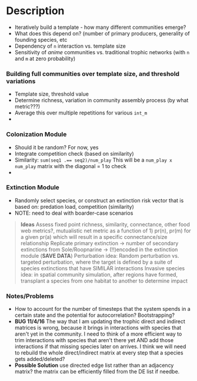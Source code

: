 # Description

*	Iteratively build a template - how many different communities emerge?
* What does this depend on? (number of primary producers, generality of founding species, etc
*	Dependency of `n` interaction vs. template size
*	Sensitivity of *anime* communities vs. traditional trophic networks (with `n` and `m` at zero probability)


### Building full communities over template size, and threshold variations
*	Template size, threshold value
*	Determine richness, variation in community assembly process (by what metric???)
*	Average this over multiple repetitions for various `int_m`
*

### Colonization Module
*	Should it be random? For now, yes
*	Integrate competition check (based on similarity)
*	Similarity: `sum(seq1 .== seq2)/num_play`  This will be a `num_play x num_play` matrix with the diagonal = 1 to check
*

### Extinction Module
*	Randomly select species, or construct an extinction risk vector that is based on: predation load, competition (similarity)
*	NOTE: need to deal with boarder-case scenarios

> **Ideas**
> Assess fixed point richness, similarity, connectance, other food web metrics?, mutualistic net metric as a function of 1) pr(n), pr(m) for a given pr(a) which will result in a specific connectance/size relationship
>	Replicate primary extinction -> number of secondary extinctions from Sole/Roopnarine -> (!!)encoded in the extinction module (**SAVE DATA**)
>	Perturbation idea: Random perturbation vs. targeted perturbation, where the target is defined by a suite of species extinctions that have SIMILAR interactions
>	Invasive species idea: in spatial community simulation, after regions have formed, transplant a species from one habitat to another to determine impact


### Notes/Problems
* How to account for the number of timesteps that the system spends in a certain state and the potential for autocorrelation? Bootstrapping?
* **BUG 11/4/16** The way that I am updating the trophic direct and indirect matrices is wrong, because it brings in interactions with species that aren't yet in the community. I need to think of a more efficient way to trim interactions with species that aren't there yet AND add those interactions if that missing species later on arrives. I think we will need to rebuild the whole direct/indirect matrix at every step that a species gets added/deleted?
* **Possible Solution** use directed edge list rather than an adjacency matrix? the matrix can be efficiently filled from the DE list if needbe.
